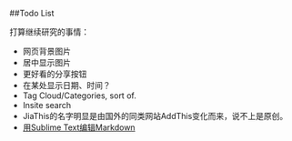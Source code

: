 ##Todo List

打算继续研究的事情：

* 网页背景图片
* 居中显示图片
* 更好看的分享按钮
* 在某处显示日期、时间？
* Tag Cloud/Categories, sort of.
* Insite search
* JiaThis的名字明显是由国外的同类网站AddThis变化而来，说不上是原创。
* [用Sublime Text编辑Markdown](http://www.jianshu.com/p/378338f10263)